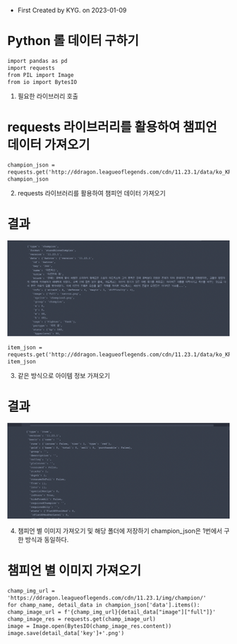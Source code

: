 - First Created by KYG. on 2023-01-09

# Python 롤 데이터 구하기

    import pandas as pd
    import requests
    from PIL import Image
    from io import BytesIO

1. 필요한 라이브러리 호출

# requests 라이브러리를 활용하여 챔피언 데이터 가져오기

    champion_json = requests.get('http://ddragon.leagueoflegends.com/cdn/11.23.1/data/ko_KR/champion.json').json()
    champion_json

2. requests 라이브러리를 활용하여 챔피언 데이터 가져오기



# 결과

![img.png](../image/img.png)
    
    item_json = requests.get('http://ddragon.leagueoflegends.com/cdn/11.23.1/data/ko_KR/item.json').json()
    item_json

3. 같은 방식으로 아이템 정보 가져오기


# 결과

![](../image/img1.png)


4. 챔피언 별 이미지 가져오기 및 해당 폴더에 저장하기 champion_json은 1번에서 구한 방식과 동일하다.



# 챔피언 별 이미지 가져오기

    champ_img_url = 'https://ddragon.leagueoflegends.com/cdn/11.23.1/img/champion/'
    for champ_name, detail_data in champion_json['data'].items():
    champ_image_url = f'{champ_img_url}{detail_data["image"]["full"]}'
    champ_image_res = requests.get(champ_image_url)
    image = Image.open(BytesIO(champ_image_res.content))
    image.save(detail_data['key']+'.png')

 